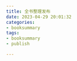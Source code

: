 ```yaml
---
title: 全书整理发布
date: 2023-04-29 20:01:32
categories: 
- booksummary
tags:
- booksummary
- publish

---
```

